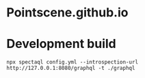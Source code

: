# Pointscene.github.io
# Development build
`npx spectaql config.yml --introspection-url http://127.0.0.1:8080/graphql -t ./graphql`
